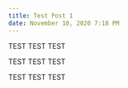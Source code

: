 ```yaml
---
title: Test Post 1
date: November 10, 2020 7:18 PM
---
```

TEST TEST TEST 

TEST TEST TEST 

TEST TEST TEST